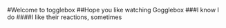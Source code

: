 #Welcome to togglebox
##Hope you like watching Gogglebox
###I know I do
####I like their reactions, sometimes